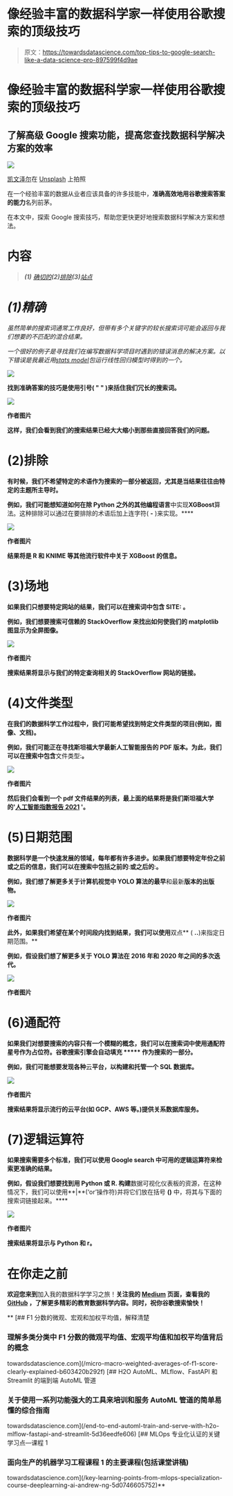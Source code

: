# 像经验丰富的数据科学家一样使用谷歌搜索的顶级技巧

> 原文：<https://towardsdatascience.com/top-tips-to-google-search-like-a-data-science-pro-897599f4d9ae>

# 像经验丰富的数据科学家一样使用谷歌搜索的顶级技巧

## 了解高级 Google 搜索功能，提高您查找数据科学解决方案的效率

![](img/c99fd701dd0cdfde290f23099585bc4f.png)

[凯文泽尔](https://unsplash.com/@kai_wenzel?utm_source=medium&utm_medium=referral)在 [Unsplash](https://unsplash.com?utm_source=medium&utm_medium=referral) 上拍照

在一个经验丰富的数据从业者应该具备的许多技能中，**准确高效地用谷歌搜索答案的能力**名列前茅。

在本文中，探索 Google 搜索技巧，帮助您更快更好地搜索数据科学解决方案和想法。

# 内容

> ***(1)*** [*确切的*](#8f33)***(2)***[*排除*](#3a1c)***(3)***[*站点*](#74b6)

# *(1)精确*

*虽然简单的搜索词通常工作良好，但带有多个关键字的较长搜索词可能会返回与我们想要的不匹配的混合结果。*

*一个很好的例子是寻找我们在编写数据科学项目时遇到的错误消息的解决方案。以下错误是我最近用[*stats model*](https://www.statsmodels.org/stable/index.html)*包运行线性回归模型时得到的一个。**

**![](img/16345437a6a6fcb5ef373eb6d689b5da.png)**

**找到准确答案的技巧是使用引号( **" "** )来括住我们冗长的搜索词。**

**![](img/b73b8463ba360c87eab514e2ef70e297.png)**

**作者图片**

**这样，我们会看到我们的搜索结果已经大大缩小到那些直接回答我们的问题。**

# **(2)排除**

**有时候，我们不希望特定的术语作为搜索的一部分被返回，尤其是当结果往往由特定的主题所主导时。**

**例如，我们可能想知道如何在除 Python 之外的其他编程语言**中实现**XGBoost**算法。这种排除可以通过在要排除的术语后加上连字符( **-** )来实现。****

**![](img/5a54a67bdc44b88c3c7bf0ba4a0092f4.png)**

**作者图片**

**结果将是 R 和 KNIME 等其他流行软件中关于 XGBoost 的信息。**

# **(3)场地**

**如果我们只想要特定网站的结果，我们可以在搜索词中包含 **SITE:** 。**

**例如，我们想要搜索可信赖的 **StackOverflow** 来找出如何使我们的 **matplotlib** 图显示为全屏图像。**

**![](img/fbe4c59f10dd34d2b8544fe4f9af0407.png)**

**作者图片**

**搜索结果将显示与我们的特定查询相关的 **StackOverflow** 网站的链接。**

# **(4)文件类型**

**在我们的数据科学工作过程中，我们可能希望找到特定文件类型的项目(例如，图像、文档)。**

**例如，我们可能正在寻找斯坦福大学最新人工智能报告的 **PDF 版本**。为此，我们可以在搜索中包含**文件类型:**。**

**![](img/3ffc36af433e1c693a73a99ef4e9882c.png)**

**作者图片**

**然后我们会看到一个 pdf 文件结果的列表，最上面的结果将是我们斯坦福大学的'[人工智能指数报告 2021](https://aiindex.stanford.edu/wp-content/uploads/2021/11/2021-AI-Index-Report_Master.pdf) '。**

# **(5)日期范围**

**数据科学是一个快速发展的领域，每年都有许多进步。如果我们想要特定年份之前或之后的信息，我们可以在搜索中包括之前的**:**或之后的**:**。**

**例如，我们想了解更多关于计算机视觉中 YOLO 算法的最早**和最新**版本的出版物。**

**![](img/92e546eb0ce142dfb437973c6eeefebb.png)**

**作者图片**

**此外，如果我们希望在某个时间段内找到结果，我们可以使用**双点** ( **..**)来指定日期范围。**

**例如，假设我们想了解更多关于 YOLO 算法在 2016 年和 2020 年之间的多次迭代。**

**![](img/9174ac74eef42297a024feb28b827e20.png)**

**作者图片**

# **(6)通配符**

**如果我们对想要搜索的内容只有一个模糊的概念，我们可以在搜索词中使用通配符星号作为占位符。谷歌搜索引擎会自动填充 ***** 作为搜索的一部分。**

**例如，我们可能想要发现各种**云**平台，以构建和托管一个 **SQL 数据库**。**

**![](img/1990ffd5048ea33def59ac3d23f5edd6.png)**

**作者图片**

**搜索结果将显示流行的云平台(如 GCP、AWS 等。)提供关系数据库服务。**

# **(7)逻辑运算符**

**如果搜索需要多个标准，我们可以使用 Google search 中可用的逻辑运算符来检索更准确的结果。**

**例如，假设我们想要找到用 Python 或 R. 构建**数据可视化仪表板的资源，在这种情况下，我们可以使用**|**(‘or’操作符)并将它们放在括号 **()** 中，将其与下面的搜索词链接起来。****

**![](img/e85509d1272bff8c2be29e9b55081c9e.png)**

**作者图片**

**搜索结果将显示与 Python 和 r。**

# **在你走之前**

**欢迎您来到**加入我的数据科学学习之旅！**关注我的 [Medium](https://kennethleungty.medium.com/) 页面，查看我的 [GitHub](https://github.com/kennethleungty) ，了解更多精彩的教育数据科学内容。同时，祝你谷歌搜索愉快！**

**[](/micro-macro-weighted-averages-of-f1-score-clearly-explained-b603420b292f) [## F1 分数的微观、宏观和加权平均值，解释清楚

### 理解多类分类中 F1 分数的微观平均值、宏观平均值和加权平均值背后的概念

towardsdatascience.com](/micro-macro-weighted-averages-of-f1-score-clearly-explained-b603420b292f) [](/end-to-end-automl-train-and-serve-with-h2o-mlflow-fastapi-and-streamlit-5d36eedfe606) [## H2O AutoML、MLflow、FastAPI 和 Streamlit 的端到端 AutoML 管道

### 关于使用一系列功能强大的工具来培训和服务 AutoML 管道的简单易懂的综合指南

towardsdatascience.com](/end-to-end-automl-train-and-serve-with-h2o-mlflow-fastapi-and-streamlit-5d36eedfe606) [](/key-learning-points-from-mlops-specialization-course-deeplearning-ai-andrew-ng-5d0746605752) [## MLOps 专业化认证的关键学习点—课程 1

### 面向生产的机器学习工程课程 1 的主要课程(包括课堂讲稿)

towardsdatascience.com](/key-learning-points-from-mlops-specialization-course-deeplearning-ai-andrew-ng-5d0746605752)**
